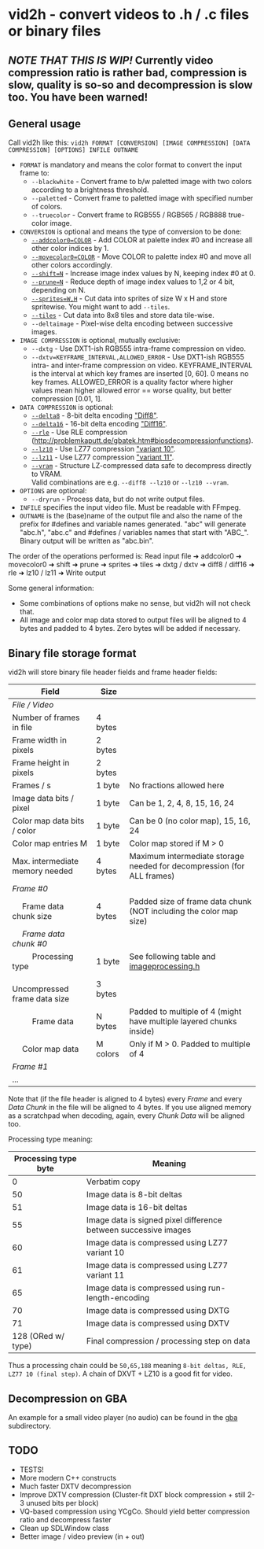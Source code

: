 # vid2h - convert videos to .h / .c files or binary files

## *NOTE THAT THIS IS WIP!* Currently video compression ratio is rather bad, compression is slow, quality is so-so and decompression is slow too. You have been warned!

## General usage

Call vid2h like this: ```vid2h FORMAT [CONVERSION] [IMAGE COMPRESSION] [DATA COMPRESSION] [OPTIONS] INFILE OUTNAME```

* ```FORMAT``` is mandatory and means the color format to convert the input frame to:
  * ```--blackwhite``` - Convert frame to b/w paletted image with two colors according to a brightness threshold.
  * ```--paletted``` - Convert frame to paletted image with specified number of colors.
  * ```--truecolor``` - Convert frame to RGB555 / RGB565 / RGB888 true-color image.
* ```CONVERSION``` is optional and means the type of conversion to be done:
  * [```--addcolor0=COLOR```](#adding-a-color-to-index--0-in-the-palette) - Add COLOR at palette index #0 and increase all other color indices by 1.
  * [```--movecolor0=COLOR```](#moving-a-color-to-index--0-in-the-palette) - Move COLOR to palette index #0 and move all other colors accordingly.
  * [```--shift=N```](#shifting-index-values) - Increase image index values by N, keeping index #0 at 0.
  * [```--prune=N```](#pruning-index-values) - Reduce depth of image index values to 1,2 or 4 bit, depending on N.
  * [```--sprites=W,H```](#generating-sprites) - Cut data into sprites of size W x H and store spritewise. You might want to add ```--tiles```.
  * [```--tiles```](#generating-8x8-tiles-for-tilemaps) - Cut data into 8x8 tiles and store data tile-wise.
  * ```--deltaimage``` - Pixel-wise delta encoding between successive images.
* ```IMAGE COMPRESSION``` is optional, mutually exclusive:
  * ```--dxtg``` - Use DXT1-ish RGB555 intra-frame compression on video.
  * ```--dxtv=KEYFRAME_INTERVAL,ALLOWED_ERROR``` - Use DXT1-ish RGB555 intra- and inter-frame compression on video. KEYFRAME_INTERVAL is the interval at which key frames are inserted [0, 60]. 0 means no key frames. ALLOWED_ERROR is a quality factor where higher values mean higher allowed error == worse quality, but better compression [0.01, 1].
* ```DATA COMPRESSION``` is optional:
  * [```--delta8```](#compressing-data) - 8-bit delta encoding ["Diff8"](http://problemkaputt.de/gbatek.htm#biosdecompressionfunctions).
  * [```--delta16```](#compressing-data) - 16-bit delta encoding ["Diff16"](http://problemkaputt.de/gbatek.htm#biosdecompressionfunctions).
  * [```--rle```](#compressing-data) - Use RLE compression (http://problemkaputt.de/gbatek.htm#biosdecompressionfunctions).
  * [```--lz10```](#compressing-data) - Use LZ77 compression ["variant 10"](http://problemkaputt.de/gbatek.htm#biosdecompressionfunctions).
  * [```--lz11```](#compressing-data) - Use LZ77 compression ["variant 11"](http://problemkaputt.de/gbatek.htm#biosdecompressionfunctions).
  * [```--vram```](#compressing-data) - Structure LZ-compressed data safe to decompress directly to VRAM.  
  Valid combinations are e.g. ```--diff8 --lz10``` or ```--lz10 --vram```.
* ```OPTIONS``` are optional:
  * ```--dryrun``` - Process data, but do not write output files.
* ```INFILE``` specifies the input video file. Must be readable with FFmpeg.
* ```OUTNAME``` is the (base)name of the output file and also the name of the prefix for #defines and variable names generated. "abc" will generate "abc.h", "abc.c" and #defines / variables names that start with "ABC_". Binary output will be written as "abc.bin".

The order of the operations performed is: Read input file ➜ addcolor0 ➜ movecolor0 ➜ shift ➜ prune ➜ sprites ➜ tiles ➜ dxtg / dxtv ➜ diff8 / diff16 ➜ rle ➜ lz10 / lz11 ➜ Write output

Some general information:

* Some combinations of options make no sense, but vid2h will not check that.
* All image and color map data stored to output files will be aligned to 4 bytes and padded to 4 bytes. Zero bytes will be added if necessary.

## Binary file storage format

vid2h will store binary file header fields and frame header fields:

| Field                                      | Size     |                                                                        |
| ------------------------------------------ | -------- | ---------------------------------------------------------------------- |
| *File / Video*                             |
| Number of frames in file                   | 4 bytes  |
| Frame width in pixels                      | 2 bytes  |
| Frame height in pixels                     | 2 bytes  |
| Frames / s                                 | 1 byte   | No fractions allowed here                                              |
| Image data bits / pixel                    | 1 byte   | Can be 1, 2, 4, 8, 15, 16, 24                                          |
| Color map data bits / color                | 1 byte   | Can be 0 (no color map), 15, 16, 24                                    |
| Color map entries M                        | 1 byte   | Color map stored if M > 0                                              |
| Max. intermediate memory needed            | 4 bytes  | Maximum intermediate storage needed for decompression (for ALL frames) |
| *Frame #0*                                 |
| &emsp; Frame data chunk size               | 4 bytes  | Padded size of frame data chunk (NOT including the color map size)     |
| &emsp; *Frame data chunk #0*               |
| &emsp; &emsp; Processing type              | 1 byte   | See following table and [imageprocessing.h](src/imageprocessing.h)     |
| &emsp; &emsp; Uncompressed frame data size | 3 bytes  |
| &emsp; &emsp; Frame data                   | N bytes  | Padded to multiple of 4 (might have multiple layered chunks inside)    |
| &emsp; Color map data                      | M colors | Only if M > 0. Padded to multiple of 4                                 |
| *Frame #1*                                 |
| ...                                        |

Note that (if the file header is aligned to 4 bytes) every *Frame* and every *Data Chunk* in the file will be aligned to 4 bytes. If you use aligned memory as a scratchpad when decoding, again, every *Chunk Data* will be aligned too.

Processing type meaning:

| Processing type byte | Meaning                                                         |
| -------------------- | --------------------------------------------------------------- |
| 0                    | Verbatim copy                                                   |
| 50                   | Image data is 8-bit deltas                                      |
| 51                   | Image data is 16-bit deltas                                     |
| 55                   | Image data is signed pixel difference between successive images |
| 60                   | Image data is compressed using LZ77 variant 10                  |
| 61                   | Image data is compressed using LZ77 variant 11                  |
| 65                   | Image data is compressed using run-length-encoding              |
| 70                   | Image data is compressed using DXTG                             |
| 71                   | Image data is compressed using DXTV                             |
| 128 (ORed w/ type)   | Final compression / processing step on data                     |

Thus a processing chain could be `50,65,188` meaning `8-bit deltas, RLE, LZ77 10 (final step)`. A chain of DXVT + LZ10 is a good fit for video.

## Decompression on GBA

An example for a small video player (no audio) can be found in the [gba](gba) subdirectory.

## TODO

* TESTS!
* More modern C++ constructs
* Much faster DXTV decompression
* Improve DXTV compression (Cluster-fit DXT block compression + still 2-3 unused bits per block)
* VQ-based compression using YCgCo. Should yield better compression ratio and decompress faster
* Clean up SDLWindow class
* Better image / video preview (in + out)

